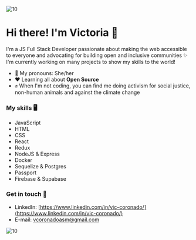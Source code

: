 ![10](https://user-images.githubusercontent.com/55170175/114474409-87dd6800-9bcc-11eb-9ca0-538bd30ae29b.png)
  # Hi there! I'm Victoria 👋

I'm a JS Full Stack Developer passionate about making the web accessible to everyone and advocating for building open and inclusive communities ✨ I'm currently working on many projects to show my skills to the world!

- 🌿 My pronouns: She/her
- ❤ Learning all about **Open Source**
- ✊ When I'm not coding, you can find me doing activism for social justice, non-human animals and against the climate change

### My skills 🖥

- JavaScript
- HTML
- CSS
- React
- Redux
- NodeJS & Express
- Docker
- Sequelize & Postgres
- Passport
- Firebase & Supabase

### Get in touch 📲

- LinkedIn: [https://www.linkedin.com/in/vic-coronado/](https://www.linkedin.com/in/vic-coronado/)
- E-mail: vcoronadoasm@gmail.com

![10](https://user-images.githubusercontent.com/55170175/114474409-87dd6800-9bcc-11eb-9ca0-538bd30ae29b.png)
